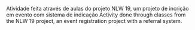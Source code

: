 Atividade feita através de aulas do projeto NLW 19, um projeto de incrição em evento com sistema de indicação
Activity done through classes from the NLW 19 project, an event registration project with a referral system.


